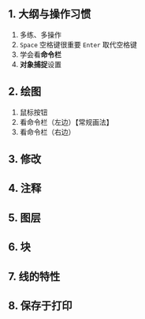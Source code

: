 ## 1. 大纲与操作习惯 
1. 多练、多操作 
2. `Space` 空格键很重要 `Enter` 取代空格键
3. 学会看**命令栏**
4. **对象捕捉**设置
## 2. 绘图 
1. 鼠标按钮
2. 看命令栏（左边）【常规画法】
3. 看命令栏（右边） 

## 3. 修改 

## 4. 注释 


## 5. 图层 


## 6. 块 


## 7. 线的特性 


## 8. 保存于打印 

